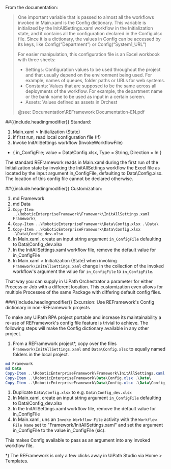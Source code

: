 
<!--## Adaptable config file -->

From the documentation:

> One important variable that is passed to almost all the workflows invoked in Main.xaml is the Config dictionary. This variable is initialized by the InitAllSettings.xaml workflow in the Initialization state, and it contains all the configuration declared in the Config.xlsx file. Since it is a dictionary, the values in Config can be accessed by its keys, like Config(“Department”) or Config(“System1_URL”)
>
> For easier manipulation, this configuration file is an Excel workbook with three sheets:
> - Settings: Configuration values to be used throughout the project and that usually depend on the environment being used. For example, names of queues, folder paths or URLs for web systems.
> - Constants: Values that are supposed to be the same across all deployments of the workflow. For example, the department name or the bank name to be used as input in a certain screen.
> - Assets: Values defined as assets in Orchest
>
> @see: Documentation\REFramework Documentation-EN.pdf

##{{include.headingmodifier}} Standard:

1. Main.xaml > Initialization (State)
1. If first run, read local configuration file (If)
1. Invoke InitAllSettings workflow (InvokeWorkflowFile)
  - { in_ConfigFile; value = Data\Config.xlsx, Type = String, Direction = In }

The standard REFramework reads in Main.xaml during the first run of the Initialization state by invoking the InitAllSettings workflow the Excel file as located by the input argument in_ConfigFile, defaulting to Data\Config.xlsx. The location of this config file cannot be declared otherwise.

##{{include.headingmodifier}} Customization:

1. md Framework
1. md Data
1. `Copy-Item ..\RoboticEnterpriseFramework\Framework\InitAllSettings.xaml Framework\`
1. `Copy-Item ..\RoboticEnterpriseFramework\Data\Config.xlsx .\Data\`
1. `Copy-Item ..\RoboticEnterpriseFramework\Data\Config.xlsx .\Data\Config_dev.xlsx`
1. In Main.xaml, create an input string argument `in_ConfigFile` defaulting to  Data\Config_dev.xlsx
1. In the InitAllSettings.xaml workflow file, remove the default value for in_ConfigFile
1. In Main.xaml > Initialization (State) when invoking `Framework\InitAllSettings.xaml` change in the collection of the invoked workflow's argument the value for `in_ConfigFile` to `in_ConfigFile`.

That way you can supply in UiPath Orchestrator a parameter for either Process or Job with a different location. This customization even allows for multiple Processes of the same Package with differing default config files. 


###{{include.headingmodifier}} Excursion: Use REFramework's Config dictionary in non-REFramework projects

To make any UiPath RPA project portable and increase its maintainability a re-use of REFramework's config file feature is trivial to achieve. The following steps will make the Config dictionary available in any other project.

1. From a REFramework project*, copy over the files `Framework\InitAllSettings.xaml` and `Data\Config.xlsx` to equally named folders in the local project.
```Powershell
md Framework
md Data
Copy-Item ..\RoboticEnterpriseFramework\Framework\InitAllSettings.xaml Framework\
Copy-Item ..\RoboticEnterpriseFramework\Data\Config.xlsx .\Data\
Copy-Item ..\RoboticEnterpriseFramework\Data\Config.xlsx .\Data\Config_dev.xlsx
```
1. Duplicate `Data\Config.xlsx` to e.g. `Data\Config_dev.xlsx`
1. In Main.xaml, create an input string argument `in_ConfigFile` defaulting to  Data\Config_dev.xlsx
1. In the InitAllSettings.xaml workflow file, remove the default value for in_ConfigFile
1. In Main.xaml, uns an `Invoke Workflow File` activity with the `Workflow File Name` set to "Framework/InitAllSettings.xaml" and set the argument in_ConfigFile to the value in_ConfigFile (sic).

This makes Config available to pass as an argument into any invoked workflow file.

*) The REFramework is only a few clicks away in UiPath Studio via Home > Templates.
